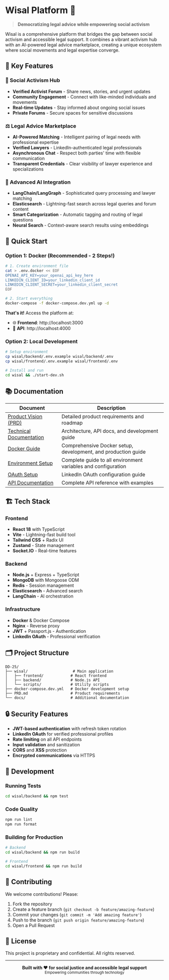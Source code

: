 # Wisal Platform 🌿

> **Democratizing legal advice while empowering social activism**

Wisal is a comprehensive platform that bridges the gap between social activism and accessible legal support. It combines a vibrant activism hub with an AI-powered legal advice marketplace, creating a unique ecosystem where social movements and legal expertise converge.

## 🎯 Key Features

### 📢 Social Activism Hub
- **Verified Activist Forum** - Share news, stories, and urgent updates
- **Community Engagement** - Connect with like-minded individuals and movements
- **Real-time Updates** - Stay informed about ongoing social issues
- **Private Forums** - Secure spaces for sensitive discussions

### ⚖️ Legal Advice Marketplace
- **AI-Powered Matching** - Intelligent pairing of legal needs with professional expertise
- **Verified Lawyers** - LinkedIn-authenticated legal professionals
- **Asynchronous Chat** - Respect both parties' time with flexible communication
- **Transparent Credentials** - Clear visibility of lawyer experience and specializations

### 🤖 Advanced AI Integration
- **LangChain/LangGraph** - Sophisticated query processing and lawyer matching
- **Elasticsearch** - Lightning-fast search across legal queries and forum content
- **Smart Categorization** - Automatic tagging and routing of legal questions
- **Neural Search** - Context-aware search results using embeddings

## 🚀 Quick Start

### Option 1: Docker (Recommended - 2 Steps!)

```bash
# 1. Create environment file
cat > .env.docker << EOF
OPENAI_API_KEY=your_openai_api_key_here
LINKEDIN_CLIENT_ID=your_linkedin_client_id
LINKEDIN_CLIENT_SECRET=your_linkedin_client_secret
EOF

# 2. Start everything
docker-compose -f docker-compose.dev.yml up -d
```

**That's it!** Access the platform at:
- 🌐 **Frontend**: http://localhost:3000
- 🔌 **API**: http://localhost:4000

### Option 2: Local Development

```bash
# Setup environment
cp wisal/backend/.env.example wisal/backend/.env
cp wisal/frontend/.env.example wisal/frontend/.env

# Install and run
cd wisal && ./start-dev.sh
```

## 📚 Documentation

| Document | Description |
|----------|-------------|
| [Product Vision (PRD)](./PRD.md) | Detailed product requirements and roadmap |
| [Technical Documentation](./wisal/README.md) | Architecture, API docs, and development guide |
| [Docker Guide](./DOCKER.md) | Comprehensive Docker setup, development, and production guide |
| [Environment Setup](./ENVIRONMENT_SETUP.md) | Complete guide to all environment variables and configuration |
| [OAuth Setup](./wisal/docs/OAUTH_FIX_SUMMARY.md) | LinkedIn OAuth configuration guide |
| [API Documentation](./wisal/backend/API_DOCUMENTATION.md) | Complete API reference with examples |

## 🏗️ Tech Stack

### Frontend
- **React 18** with TypeScript
- **Vite** - Lightning-fast build tool
- **Tailwind CSS** + Radix UI
- **Zustand** - State management
- **Socket.IO** - Real-time features

### Backend
- **Node.js** + Express + TypeScript
- **MongoDB** with Mongoose ODM
- **Redis** - Session management
- **Elasticsearch** - Advanced search
- **LangChain** - AI orchestration

### Infrastructure
- **Docker** & Docker Compose
- **Nginx** - Reverse proxy
- **JWT** + Passport.js - Authentication
- **LinkedIn OAuth** - Professional verification

## 🗂️ Project Structure

```
DD-25/
├── wisal/                    # Main application
│   ├── frontend/            # React frontend
│   ├── backend/             # Node.js API
│   └── scripts/             # Utility scripts
├── docker-compose.dev.yml   # Docker development setup
├── PRD.md                   # Product requirements
└── docs/                    # Additional documentation
```

## 🔒 Security Features

- **JWT-based authentication** with refresh token rotation
- **LinkedIn OAuth** for verified professional profiles
- **Rate limiting** on all API endpoints
- **Input validation** and sanitization
- **CORS** and **XSS** protection
- **Encrypted communications** via HTTPS

## 🧪 Development

### Running Tests
```bash
cd wisal/backend && npm test
```

### Code Quality
```bash
npm run lint
npm run format
```

### Building for Production
```bash
# Backend
cd wisal/backend && npm run build

# Frontend
cd wisal/frontend && npm run build
```

## 🤝 Contributing

We welcome contributions! Please:

1. Fork the repository
2. Create a feature branch (`git checkout -b feature/amazing-feature`)
3. Commit your changes (`git commit -m 'Add amazing feature'`)
4. Push to the branch (`git push origin feature/amazing-feature`)
5. Open a Pull Request

## 📝 License

This project is proprietary and confidential. All rights reserved.

---

<div align="center">
  <strong>Built with ❤️ for social justice and accessible legal support</strong>
  <br>
  <sub>Empowering communities through technology</sub>
</div>